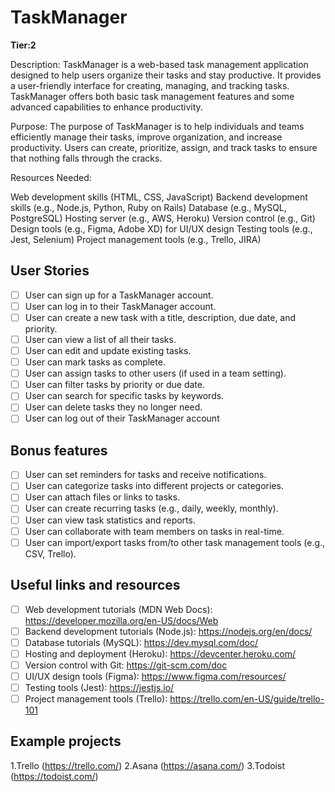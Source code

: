 # TaskManager

**Tier:2** 

Description:
TaskManager is a web-based task management application designed to help users organize their tasks and stay productive. It provides a user-friendly interface for creating, managing, and tracking tasks. TaskManager offers both basic task management features and some advanced capabilities to enhance productivity.

Purpose:
The purpose of TaskManager is to help individuals and teams efficiently manage their tasks, improve organization, and increase productivity. Users can create, prioritize, assign, and track tasks to ensure that nothing falls through the cracks.

Resources Needed:

Web development skills (HTML, CSS, JavaScript)
Backend development skills (e.g., Node.js, Python, Ruby on Rails)
Database (e.g., MySQL, PostgreSQL)
Hosting server (e.g., AWS, Heroku)
Version control (e.g., Git)
Design tools (e.g., Figma, Adobe XD) for UI/UX design
Testing tools (e.g., Jest, Selenium)
Project management tools (e.g., Trello, JIRA)

## User Stories

-   [ ] User can sign up for a TaskManager account.
-   [ ] User can log in to their TaskManager account.
-   [ ] User can create a new task with a title, description, due date, and priority.
-   [ ] User can view a list of all their tasks.
-   [ ] User can edit and update existing tasks.
-   [ ] User can mark tasks as complete.
-   [ ] User can assign tasks to other users (if used in a team setting).
-   [ ] User can filter tasks by priority or due date.
-   [ ] User can search for specific tasks by keywords.
-   [ ] User can delete tasks they no longer need.
-   [ ] User can log out of their TaskManager account

## Bonus features

-   [ ] User can set reminders for tasks and receive notifications.
-   [ ] User can categorize tasks into different projects or categories.
-   [ ] User can attach files or links to tasks.
-   [ ] User can create recurring tasks (e.g., daily, weekly, monthly).
-   [ ] User can view task statistics and reports.
-   [ ] User can collaborate with team members on tasks in real-time.
-   [ ] User can import/export tasks from/to other task management tools (e.g., CSV, Trello).

## Useful links and resources

-   [ ] Web development tutorials (MDN Web Docs): https://developer.mozilla.org/en-US/docs/Web
-   [ ] Backend development tutorials (Node.js): https://nodejs.org/en/docs/
-   [ ] Database tutorials (MySQL): https://dev.mysql.com/doc/
-   [ ] Hosting and deployment (Heroku): https://devcenter.heroku.com/
-   [ ] Version control with Git: https://git-scm.com/doc
-   [ ] UI/UX design tools (Figma): https://www.figma.com/resources/
-   [ ] Testing tools (Jest): https://jestjs.io/
-   [ ] Project management tools (Trello): https://trello.com/en-US/guide/trello-101

## Example projects

1.Trello (https://trello.com/)
2.Asana (https://asana.com/)
3.Todoist (https://todoist.com/)
